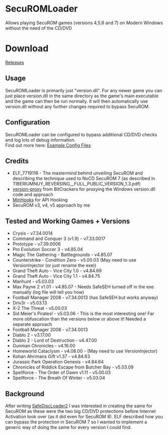 # SecuROMLoader
Allows playing SecuROM games (versions 4,5,6 and 7) on Modern Windows without the need of the CD/DVD

# Download
[Releases](https://github.com/nckstwrt/SecuROMLoader/releases)

## Usage
SecuROMLoader is primarily just "version.dll". For any newer game you can just place version.dll in the same directory as the game's main executable and the game can then be run normally. It will then automatically use version.dll without any further changes required to bypass SecuROM.

## Configuration
SecuROMLoader can be configured to bypass additional CD/DVD checks and log lots of debug information.  
Find out more here: [Example Config Files](https://github.com/nckstwrt/SecuROMLoader/tree/main/Example%20Config%20Files)

## Credits
* ELF_7719116 - The mastermind behind unveiling SecuROM and describing the technique used to NoCD SecuROM 7 (as described in TIBERIUMNUY_REVERSING__FULL_PUBLIC_VERSION_1.3.pdf)
* [version-proxy](https://github.com/BitCrackers/version-proxy) from BitCrackers for proxying the Windows version.dll code and approach
* [MinHooks](https://github.com/TsudaKageyu/minhook) for API Hooking
* SecuROM v3, v4, v5 approach by me

## Tested and Working Games + Versions
* Crysis - v7.34.0014
* Command and Conquer 3 (v1.9) - v7.33.0017
* Prototype - v7.39.0006
* Pro Evolution Soccer 3 - v4.85.04
* Magic The Gathering - Battlegrounds - v4.85.07
* Counterstrike - Condition Zero - v5.00.03 (May need to use VersionInjector (or just rename the exe))
* Grand Theft Auto - Vice City 1.0 - v4.84.69
* Grand Theft Auto - Vice City 1.1 - v4.84.75
* Manhunt - v5.03.03
* Max Payne 2 v1.01 - v4.85.07 - Needs SafeSEH turned off in the exe manually (log file will tell you how)
* Football Manager 2008 - v7.34.0013 (has SafeSEH but works anyway)
* Driv3r - v5.03.13
* X-2 The Threat - v5.00.03
* Sid Meier's Pirates! - v5.03.06 - This is the most interesting one! Far more obfuscation than the versions below or above it! Needed a separate approach
* Football Manager 2008 - v7.34.0013
* Diablo 2 - v3.17.00
* Diablo 2 - Lord of Destruction - v4.47.00
* Gunman Chronicles - v4.16.00
* Homeworld Cataclysm - v4.08.00 - (May need to use VersionInjector)
* Kohan Ahrimans Gift v1.37 - v4.84.63
* Jurassic Park Operation Genesis - v4.84.64
* Chronicles of Riddick Escape from Butcher Bay - v5.03.09
* Spellforce - The Order of Dawn v1.11 - v5.00.03
* Spellforce - The Breath Of Winter - v5.03.04

## Background
After writing  [SafeDiscLoader2](https://github.com/nckstwrt/SafeDiscLoader2) I was interested in creating the same for SecuROM as these were the two big CD/DVD protections before Internet Activation took over (as it did even for SecuROM 8). ELF described how you can bypass the protection in SecuROM 7 so I wanted to implement a generic way of doing the same for every version I could find.

